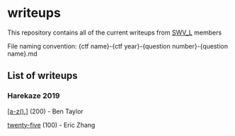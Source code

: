 # writeups

This repository contains all of the current writeups from [SWV_L](https://swvl.red) members

File naming convention: {ctf name}-{ctf year}-{question number}-{question name}.md

## List of writeups

### Harekaze 2019

[[a-z().]](harekaze-2019-46-a-z.md) (200) - Ben Taylor

[twenty-five](harekaze-2019-40-twenty-five.md) (100) - Eric Zhang
